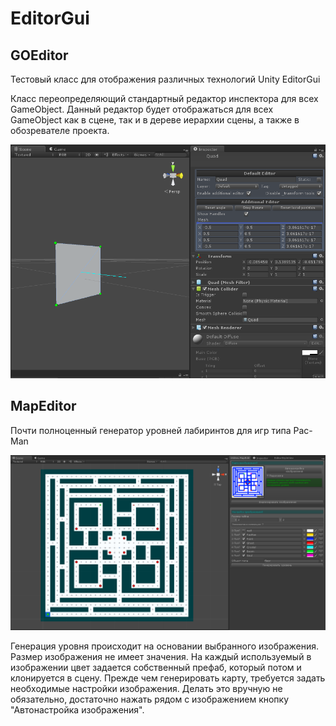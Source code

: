 EditorGui
=========

GOEditor
--------
Тестовый класс для отображения различных технологий Unity EditorGui

Класс переопределяющий стандартный редактор инспектора для всех GameObject. Данный редактор будет отображаться для всех GameObject как в сцене, так и в
дереве иерархии сцены, а также в обозревателе проекта.

![Editor](https://github.com/devpilgrin/EditorGui/blob/master/Git_res/screenshot%202014-05-17%20002.png?raw=true)

MapEditor
---------

Почти полноценный генератор уровней лабиринтов для игр типа Pac-Man

![Editor](https://github.com/devpilgrin/EditorGui/blob/master/Git_res/screenshot%202014-05-17%20001.png?raw=true)

Генерация уровня происходит на основании выбранного изображения.
Размер изображения не имеет значения. На каждый используемый в изображении цвет задается собственный префаб, который потом и клонируется в сцену.
Прежде чем генерировать карту, требуется задать необходимые настройки изображения. Делать это вручную не обязательно, достаточно нажать рядом с изображением кнопку "Автонастройка изображения".



